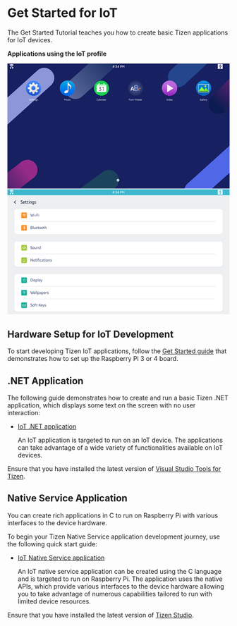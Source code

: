 # Get Started for IoT

The Get Started Tutorial teaches you how to create basic Tizen applications for IoT devices.

**Applications using the IoT profile**

![Applications using the iot profile](media/profile_iot.png)

## Hardware Setup for IoT Development

To start developing Tizen IoT applications, follow the [Get Started guide](http://tizenschool.org/tutorial/191/) that demonstrates how to set up the Raspberry Pi 3 or 4 board.

## .NET Application

The following guide demonstrates how to create and run a basic Tizen .NET application, which displays some text on the screen with no user interaction:

- [IoT .NET application](../dotnet/guides/user-interface/xamarin/iot/first-app.md)

	An IoT application is targeted to run on an IoT device. The applications can take advantage of a wide variety of functionalities available on IoT devices.

Ensure that you have installed the latest version of [Visual Studio Tools for Tizen](../vstools/install.md).

## Native Service Application

You can create rich applications in C to run on Raspberry Pi with various interfaces to the device hardware.

To begin your Tizen Native Service application development journey, use the following quick start guide:

- [IoT Native Service application](../native/get-started/iot/first-app.md)

    An IoT native service application can be created using the C language and is targeted to run on Raspberry Pi. The application uses the native APIs, which provide various interfaces to the device hardware allowing you to take advantage of numerous capabilities tailored to run with limited device resources.

Ensure that you have installed the latest version of [Tizen Studio](../tizen-studio/index.md).
